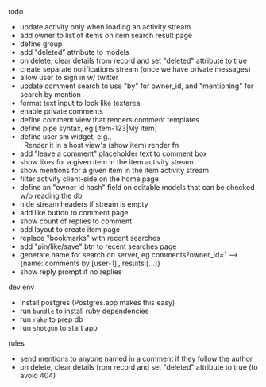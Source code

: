 todo
- update activity only when loading an activity stream
- add owner to list of items on item search result page
- define group
- add "deleted" attribute to models
- on delete, clear details from record and set "deleted" attribute to true
- create separate notifications stream (once we have private messages)
- allow user to sign in w/ twitter
- update comment search to use "by" for owner_id, and "mentioning" for search by mention
- format text input to look like textarea
- enable private comments
- define comment view that renders comment templates
- define pipe syntax, eg [item-123|My item]
- define user sm widget, e.g., <div class="user-sm" data-user-id="1">. Render it in a host view's (show item) render fn
- add "leave a comment" placeholder text to comment box
- show likes for a given item in the item activity stream
- show mentions for a given item in the item activity stream
- filter activity client-side on the home page
- define an "owner id hash" field on editable models that can be checked w/o reading the db
- hide stream headers if stream is empty
- add like button to comment page
- show count of replies to comment
- add layout to create item page
- replace "bookmarks" with recent searches
- add "pin/like/save" btn to recent searches page
- generate name for search on server, eg comments?owner_id=1 --> {name:'comments by [user-1]', results:[...]}
- show reply prompt if no replies

dev env
- install postgres (Postgres.app makes this easy)
- run `bundle` to install ruby dependencies
- run `rake` to prep db
- run `shotgun` to start app

rules
- send mentions to anyone named in a comment if they follow the author
- on delete, clear details from record and set "deleted" attribute to true (to avoid 404)

